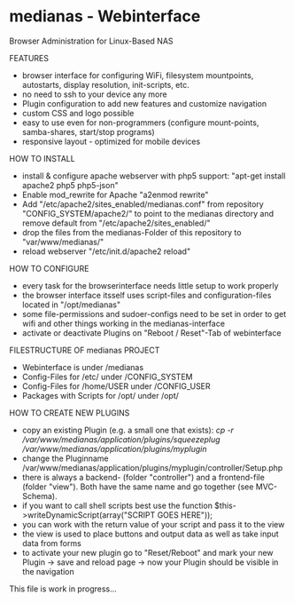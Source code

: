 medianas - Webinterface
=======================

Browser Administration for Linux-Based NAS

FEATURES
 - browser interface for configuring WiFi, filesystem mountpoints, autostarts, display resolution, init-scripts, etc.
 - no need to ssh to your device any more
 - Plugin configuration to add new features and customize navigation
 - custom CSS and logo possible 
 - easy to use even for non-programmers (configure mount-points, samba-shares, start/stop programs)
 - responsive layout - optimized for mobile devices

HOW TO INSTALL
 - install & configure apache webserver with php5 support: "apt-get install apache2 php5 php5-json"
 - Enable mod_rewrite for Apache "a2enmod rewrite"
 - Add "/etc/apache2/sites_enabled/medianas.conf" from repository "CONFIG_SYSTEM/apache2/" to point to the medianas directory and remove default from "/etc/apache2/sites_enabled/"
 - drop the files from the medianas-Folder of this repository to "var/www/medianas/"
 - reload webserver "/etc/init.d/apache2 reload"

HOW TO CONFIGURE
 - every task for the browserinterface needs little setup to work properly
 - the browser interface itsself uses script-files and configuration-files located in "/opt/medianas"
 - some file-permissions and sudoer-configs need to be set in order to get wifi and other things working in the medianas-interface
 - activate or deactivate Plugins on "Reboot / Reset"-Tab of webinterface

FILESTRUCTURE OF medianas PROJECT
 - Webinterface is under /medianas
 - Config-Files for /etc/ under /CONFIG_SYSTEM
 - Config-Files for /home/USER under /CONFIG_USER
 - Packages with Scripts for /opt/ under /opt/

HOW TO CREATE NEW PLUGINS
- copy an existing Plugin (e.g. a small one that exists):
    <i>cp -r /var/www/medianas/application/plugins/squeezeplug /var/www/medianas/application/plugins/myplugin</i>
- change the Pluginname /var/www/medianas/application/plugins/myplugin/controller/Setup.php
- there is always a backend- (folder "controller") and a frontend-file (folder "view"). Both have the same name and go together (see MVC-Schema).
- if you want to call shell scripts best use the function $this->writeDynamicScript(array("SCRIPT GOES HERE")); 
- you can work with the return value of your script and pass it to the view 
- the view is used to place buttons and output data as well as take input data from forms
- to activate your new plugin go to "Reset/Reboot" and mark your new Plugin -> save and reload page -> now your Plugin should be visible in the navigation

This file is work in progress...

